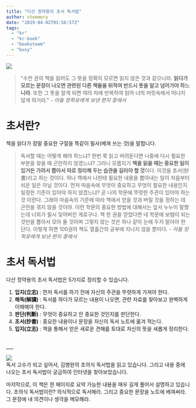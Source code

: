 ```yaml
---
title: "다산 정약용의 초서 독서법"
author: steemory
date: "2019-04-02T01:56:57Z"
tags:
  - "kr"
  - "kr-book"
  - "booksteem"
  - "busy"
---
```

![](https://upload.wikimedia.org/wikipedia/commons/thumb/8/83/Jeong_Yak-yong.jpg/347px-Jeong_Yak-yong.jpg)

> "수천 권의 책을 읽어도 그 뜻을 정확히 모르면 읽지 않은 것과 같으니라. **읽다가 모르는 문장이 나오면 관련된 다른 책들을 뒤적여 반드시 뜻을 알고 넘어가야 하느니라**. 또한 그 뜻을 알게 되면 여러 차례 반복하여 읽어 너의 머릿속에서 떠나지 않게 하거라."
*\- 아들 정학유에게 보낸 편지 중에서*

# 초서란? 
책을 읽다가 정말 중요한 구절을 똑같이 필사(베껴 쓰는 것)을 말합니다.

> 독서할 때는 어떻게 해야 하느냐? 한번 쭉 읽고 버려둔다면 나중에 다시 필요한 부분을 찾을 때 곤란하지 않겠느냐? 그러니 모름지기 **책을 읽을 때는 중요한 일이 있거든 가려서 뽑아서 따로 정리해 두는 습관을 길러야 할 것**이다. 이것을 초서(抄書)라고 하는 것이다. 허나 책에서 나한테 필요한 내용을 뽑아내는 일이 처음부터 쉬운 일은 아닐 것이다. 먼저 마음속에 무엇이 중요하고 무엇이 필요한 내용인지 일정한 기준이 있어야 하지 않겠느냐? 곧 나의 학문에 뚜렷한 주관이 있어야 하는 것 이란다. 그래야 마음속의 기준에 따라 책에서 얻을 것과 버릴 것을 정하는 데 곤란을 겪지 않을 것이야. 이런 학문의 중요한 방법에 대해서는 앞서 누누이 말했는데 너희가 필시 잊어버린 게로구나. 책 한 권을 얻었다면 네 학문에 보탬이 되는 것만을 뽑아서 모아 둘 것이며 그렇지 않는 것은 하나 같이 눈에 두지 말아야 한 단다. 이렇게 하면 100권의 책도 열흘간의 공부에 지나지 않을 뿐이다.
*\- 아들 정학유에게 보낸 편지 중에서*

# 초서 독서법 

다산 정약용의 초서 독서법은 5가지로 정리할 수 있습니다.

1. **입지(立志)** : 먼저 독서를 하기 전에 자신의 주관을 뚜렷하게 가져야 한다.
2. **해독(解讀)** : 독서를 하다가 모르는 내용이 나오면, 관련 자료를 찾아보고 완벽하게 이해해야 한다.
3. **판단(判斷)** : 무엇이 중요하고 안 중요한 것인지를 판단한다.
4. **초서(抄書)** : 중요한 내용이나 문장을 자신의 독서 노트에 옮겨 적는다.
5. **입지(立志)** : 책을 통해서 얻은 새로운 견해를 토대로 자신의 뜻을 새롭게 정리한다.

<br>
___


![](https://ipfs.busy.org/ipfs/Qmd5j1kXprHB4hFEX8XiAf1bet3XPfLPecUCuL1JBoCxVJ)
<br>독서 고수가 되고 싶어서, 김병완의 초의식 독서법을 읽고 있습니다. 그리고 내용 중에 나오는 초서 독서법이 궁금하여 인터넷을 찾아보았습니다. 

마지막으로, 이 책은 한 페이지로 요약 가능한 내용을 매우 길게 풀어서 설명하고 있습니다.
초의식 독서법이란? 의식적으로 독서해라. 그리고 중요한 문장을 노트에 베껴써라. 그 문장에 내 의견이나 생각을 메모해라.

